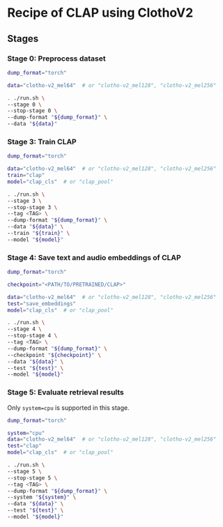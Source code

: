 # Recipe of CLAP using ClothoV2

## Stages

### Stage 0: Preprocess dataset

```sh
dump_format="torch"

data="clotho-v2_mel64"  # or "clotho-v2_mel128", "clotho-v2_mel256"

. ./run.sh \
--stage 0 \
--stop-stage 0 \
--dump-format "${dump_format}" \
--data "${data}"
```

### Stage 3: Train CLAP

```sh
dump_format="torch"

data="clotho-v2_mel64"  # or "clotho-v2_mel128", "clotho-v2_mel256"
train="clap"
model="clap_cls"  # or "clap_pool"

. ./run.sh \
--stage 3 \
--stop-stage 3 \
--tag <TAG> \
--dump-format "${dump_format}" \
--data "${data}" \
--train "${train}" \
--model "${model}"
```

### Stage 4: Save text and audio embeddings of CLAP

```sh
dump_format="torch"

checkpoint="<PATH/TO/PRETRAINED/CLAP>"

data="clotho-v2_mel64"  # or "clotho-v2_mel128", "clotho-v2_mel256"
test="save_embeddings"
model="clap_cls"  # or "clap_pool"

. ./run.sh \
--stage 4 \
--stop-stage 4 \
--tag <TAG> \
--dump-format "${dump_format}" \
--checkpoint "${checkpoint}" \
--data "${data}" \
--test "${test}" \
--model "${model}"
```

### Stage 5: Evaluate retrieval results

Only `system=cpu` is supported in this stage.

```sh
dump_format="torch"

system="cpu"
data="clotho-v2_mel64"  # or "clotho-v2_mel128", "clotho-v2_mel256"
test="clap"
model="clap_cls"  # or "clap_pool"

. ./run.sh \
--stage 5 \
--stop-stage 5 \
--tag <TAG> \
--dump-format "${dump_format}" \
--system "${system}" \
--data "${data}" \
--test "${test}" \
--model "${model}"
```
